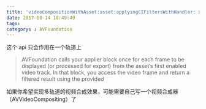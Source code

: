 ```yaml
---
title: 'videoCompositionWithAsset:asset:applyingCIFiltersWithHandler: 的问题'
date: 2017-08-14 18:49:49
tags:
categorys : AVFoundation
---
```


这个 api 只会作用在一个轨道上
>AVFoundation calls your applier block once for each frame to be displayed (or processed for export) from the asset’s first enabled video track. In that block, you access the video frame and return a filtered result using the provided

如果你希望实现多轨道的视频合成效果，可能需要自己写一个视频合成器（AVVideoCompositing）了
